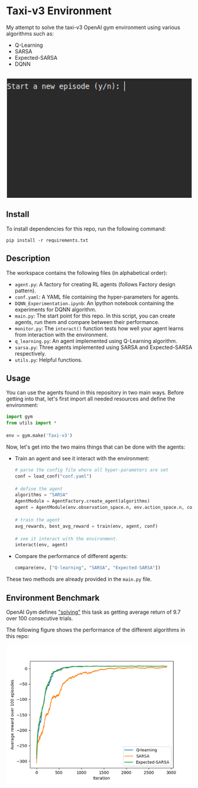 # Taxi-v3 Environment
My attempt to solve the taxi-v3 OpenAI gym environment using various algorithms
such as:

- Q-Learning
- SARSA
- Expected-SARSA
- DQNN

<br>
<div align="Center">
    <img src="./assets/demo.gif" width=500>
</div>

## Install

To install dependencies for this repo, run the following command:

```
pip install -r requirements.txt
```

## Description

The workspace contains the following files (in alphabetical order):

- `agent.py`: A factory for creating RL agents (follows Factory design pattern).
- `conf.yaml`: A YAML file containing the hyper-parameters for agents.
- `DQNN_Experimentation.ipynb`: An Ipython notebook containing the experiments for DQNN algorithm.
- `main.py`: The start point for this repo. In this script, you can create agents, run them and compare between their performance.
- `monitor.py`: The `interact()` function tests how well your agent learns from interaction with the environment.
- `q_learning.py`: An agent implemented using Q-Learning algorithm.
- `sarsa.py`: Three agents implemented using SARSA and Expected-SARSA respectively.
- `utils.py`: Helpful functions.


## Usage

You can use the agents found in this repository in two main ways. Before getting into that, let's first import all needed resources and define the environment:

```python
import gym
from utils import *

env = gym.make('Taxi-v3')
```

Now, let's get into the two mains things that can be done with the agents:
- Train an agent and see it interact with the environment:
    ```python
    # parse the config file where all hyper-parameters are set
    conf = load_conf("conf.yaml")

    # define the agent
    algorithms = "SARSA"
    AgentModule = AgentFactory.create_agent(algorithms)
    agent = AgentModule(env.observation_space.n, env.action_space.n, conf)
    
    # train the agent
    avg_rewards, best_avg_reward = train(env, agent, conf)

    # see it interact with the environment.
    interact(env, agent)
    ```

- Compare the performance of different agents:
    ```python
    compare(env, ["Q-learning", "SARSA", "Expected-SARSA"])
    ```

These two methods are already provided in the `main.py` file.

## Environment Benchmark

OpenAI Gym defines ["solving"](https://gym.openai.com/envs/Taxi-v3/) this task as getting average return of 9.7 over 100 consecutive trials.

The following figure shows the performance of the different algorithms in this repo:

<div align="Center">
    <img src="./assets/Figure_1.png" width=500>
</div>